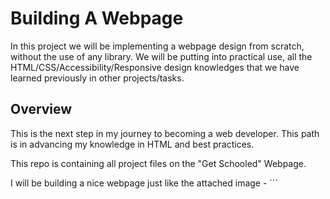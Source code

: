 # Building A Webpage
In this project we will be implementing a webpage design from scratch, without the use of any library.
We will be putting into practical use, all the HTML/CSS/Accessibility/Responsive design knowledges that we have learned previously in other projects/tasks.

## Overview

This is the next step in my journey to becoming a web developer. This path is in advancing my knowledge in HTML and best practices.


This repo is containing all project files on the "Get Schooled" Webpage.

I will be building a nice webpage just like the attached image - ```